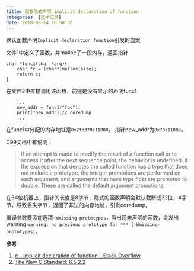 ```yaml
---
title: 函数隐式声明 implicit declaration of function
categories: [技术记录]
date: 2018-08-14 16:58:36
---
```


默认函数声明`Implicit declaration function`引发的血案

文件1中定义了函数，并malloc了一段内存，返回指针

```
char *func1(char *arg){
    char *c = (char*)malloc(size);
    return c;
}
```

在文件2中直接调用该函数，前提是没有显示的声明func1

```
    ...
    new_addr = func1("foo");
    print(*new_addr);// coredump
    ...
```

在func1中分配的内存地址是`0x7fd370c11008`， 指针new_addr为`0x70c11008`。

C99文档中有说明：

>If an attempt is made to modify the result of a function call or to access it after the next sequence point, the behavior is undefined.
If the expression that denotes the called function has a type that does not include a prototype, the integer promotions are performed on each argument, and arguments that have type float are promoted to double.
These are called the default argument promotions.

在64位机器上，指针的长度是8字节，隐式的函数声明会默认截断成32位，4字节，导致丢失字节，返回了非法的内存地址，引发coredump。

编译参数要添加选项`-Wmissing-prototypes`，当出现未声明的函数，会发出warning
`warning: no previous prototype for *** [-Wmissing-prototypes]`。


**参考**
1. [c - implicit declaration of function - Stack Overflow](https://stackoverflow.com/questions/6488429/implicit-declaration-of-function)
2. [The New C Standard: 6.5.2.2](http://c0x.coding-guidelines.com/6.5.2.2.html)
